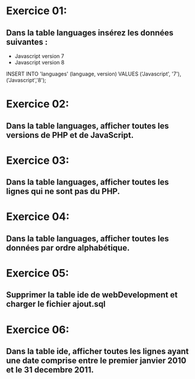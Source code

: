 # Exercice 01:
## Dans la table languages insérez les données suivantes :
* Javascript version 7
* Javascript version 8

INSERT INTO 'languages' (language, version) 
VALUES ('Javascript', '7'), ('Javascript','8');

# Exercice 02:
## Dans la table languages, afficher toutes les versions de PHP et de JavaScript.


# Exercice 03:
## Dans la table languages, afficher toutes les lignes qui ne sont pas du PHP.



# Exercice 04: 
## Dans la table languages, afficher toutes les données par ordre alphabétique.



# Exercice 05: 
## Supprimer la table ide de webDevelopment et charger le fichier ajout.sql



# Exercice 06:
## Dans la table ide, afficher toutes les lignes ayant une date comprise entre le premier janvier 2010 et le 31 decembre 2011.

